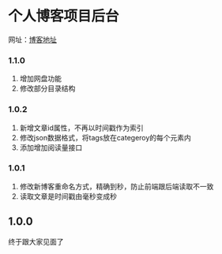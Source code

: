 # 个人博客项目后台

网址：[博客地址](http://www.jinlongyuchitang.cn)  

### 1.1.0
1. 增加网盘功能
2. 修改部分目录结构

### 1.0.2
1. 新增文章id属性，不再以时间戳作为索引
2. 修改json数据格式，将tags放在categeroy的每个元素内
3. 添加增加阅读量接口

### 1.0.1
1. 修改新博客重命名方式，精确到秒，防止前端跟后端读取不一致
2. 读取文章是时间戳由毫秒变成秒

## 1.0.0
终于跟大家见面了